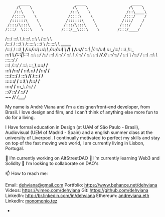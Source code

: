           _____                    _____                    _____          
         /\    \                  /\    \                  /\    \         
        /::\    \                /::\    \                /::\____\        
       /::::\    \              /::::\    \              /:::/    /        
      /::::::\    \            /::::::\    \            /:::/    /         
     /:::/\:::\    \          /:::/\:::\    \          /:::/    /          
    /:::/  \:::\    \        /:::/__\:::\    \        /:::/____/           
   /:::/    \:::\    \      /::::\   \:::\    \      /::::\    \           
  /:::/    / \:::\    \    /::::::\   \:::\    \    /::::::\    \   _____  
 /:::/    /   \:::\ ___\  /:::/\:::\   \:::\    \  /:::/\:::\    \ /\    \ 
/:::/____/     \:::|    |/:::/__\:::\   \:::\____\/:::/  \:::\    /::\____\
\:::\    \     /:::|____|\:::\   \:::\   \::/    /\::/    \:::\  /:::/    /
 \:::\    \   /:::/    /  \:::\   \:::\   \/____/  \/____/ \:::\/:::/    / 
  \:::\    \ /:::/    /    \:::\   \:::\    \               \::::::/    /  
   \:::\    /:::/    /      \:::\   \:::\____\               \::::/    /   
    \:::\  /:::/    /        \:::\   \::/    /               /:::/    /    
     \:::\/:::/    /          \:::\   \/____/               /:::/    /     
      \::::::/    /            \:::\    \                  /:::/    /      
       \::::/    /              \:::\____\                /:::/    /       
        \::/____/                \::/    /                \::/    /        
         ~~                       \/____/                  \/____/         
                                                                           

My name is André Viana and i'm a designer/front-end developer, from Brasil. 
I love design and film, and I can't think of
anything else more fun to do for a living.

I Have formal education in Design (at UAM of São Paulo - Brasil),
Audiovisual (UEM of Madrid - Spain) and a english summer
class at the university of Liverpool. I continually motivated to perfect
my skills and stay on top of the fast moving web world, 
I am currently living in Lisbon, Portugal.

🔭 I’m currently working on AltStreetDAO 
🌱 I’m currently learning Web3 and Solidity
🤔 I’m looking to collaborate on DAO's

📫 How to reach me:

Email: dehviana@gmail.com 
Portfolio: <a href="https://www.behance.net/dehviana">https://www.behance.net/dehviana</a>
Videos: <a href="https://vimeo.com/dehviana">https://vimeo.com/dehviana</a>
Git: <a href="https://github.com/dehviana ">https://github.com/dehviana </a>
LinkedIn: <a href="http://br.linkedin.com/in/dehviana">http://br.linkedin.com/in/dehviana</a>
Ethereum: <a href="http://andreviana.eth.xyz">andreviana.eth</a> 
LinkedIn: <a href="http://monomonio.tez.page">monomonio.tez</a> 

- 

